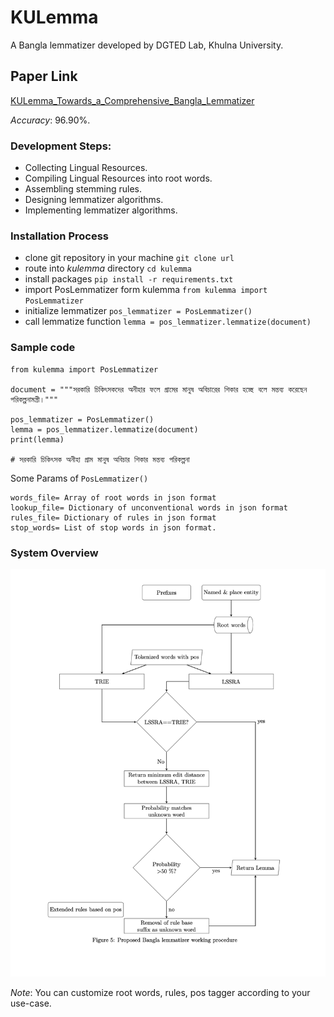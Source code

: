 # KULemma

A Bangla lemmatizer developed by DGTED Lab, Khulna University.

## Paper Link

[KULemma_Towards_a_Comprehensive_Bangla_Lemmatizer](https://www.researchgate.net/publication/380828383_KULemma_Towards_a_Comprehensive_Bangla_Lemmatizer)

*Accuracy*: 96.90%.

### Development Steps:
- Collecting Lingual Resources.
- Compiling Lingual Resources into root words.
- Assembling stemming rules.
- Designing lemmatizer algorithms.
- Implementing lemmatizer algorithms.

### Installation Process
- clone git repository in your machine `git clone url`
- route into *kulemma* directory `cd kulemma`
- install packages `pip install -r requirements.txt`
- import PosLemmatizer form kulemma `from kulemma import PosLemmatizer`
- initialize lemmatizer `pos_lemmatizer = PosLemmatizer()`
- call lemmatize function `lemma = pos_lemmatizer.lemmatize(document)`

### Sample code
```
from kulemma import PosLemmatizer

document = """সরকারি চিকিৎসকদের অনীহার ফলে গ্রামের মানুষ অবিচারের শিকার হচ্ছে বলে মন্তব্য করেছেন পরিকল্পনামন্ত্রী।"""

pos_lemmatizer = PosLemmatizer()
lemma = pos_lemmatizer.lemmatize(document)
print(lemma)

# সরকারি চিকিৎসক অনীহা গ্রাম মানুষ অবিচার শিকার মন্তব্য পরিকল্পনা
```

Some Params of `PosLemmatizer()`
```
words_file= Array of root words in json format
lookup_file= Dictionary of unconventional words in json format
rules_file= Dictionary of rules in json format
stop_words= List of stop words in json format.
```

### System Overview
!["System Overview"](./system_overview.png)


*Note*: You can customize root words, rules, pos tagger according to your use-case.
